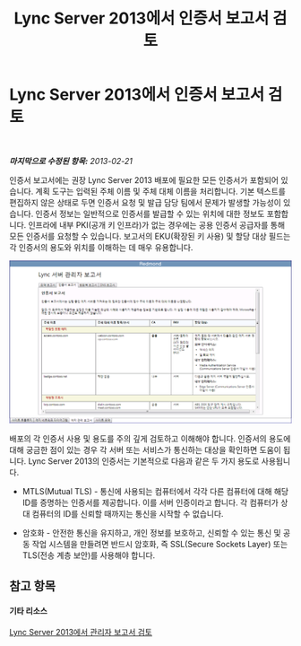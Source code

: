 ﻿---
title: Lync Server 2013에서 인증서 보고서 검토
TOCTitle: Lync Server 2013에서 인증서 보고서 검토
ms:assetid: 549cfc9b-3cc5-4483-a93c-fc0738c7f622
ms:mtpsurl: https://technet.microsoft.com/ko-kr/library/Gg558651(v=OCS.15)
ms:contentKeyID: 52056861
ms.date: 08/24/2015
mtps_version: v=OCS.15
ms.translationtype: HT
---

# Lync Server 2013에서 인증서 보고서 검토

 

_**마지막으로 수정된 항목:** 2013-02-21_

인증서 보고서에는 권장 Lync Server 2013 배포에 필요한 모든 인증서가 포함되어 있습니다. 계획 도구는 입력된 주체 이름 및 주체 대체 이름을 처리합니다. 기본 텍스트를 편집하지 않은 상태로 두면 인증서 요청 및 발급 담당 팀에서 문제가 발생할 가능성이 있습니다. 인증서 정보는 일반적으로 인증서를 발급할 수 있는 위치에 대한 정보도 포함합니다. 인프라에 내부 PKI(공개 키 인프라)가 없는 경우에는 공용 인증서 공급자를 통해 모든 인증서를 요청할 수 있습니다. 보고서의 EKU(확장된 키 사용) 및 할당 대상 필드는 각 인증서의 용도와 위치를 이해하는 데 매우 유용합니다.

![인증서 관리 보고서](images/Gg558651.63a29335-d9e4-41ae-97ec-3c9d9fd30d8a(OCS.15).jpg "인증서 관리 보고서")

배포의 각 인증서 사용 및 용도를 주의 깊게 검토하고 이해해야 합니다. 인증서의 용도에 대해 궁금한 점이 있는 경우 각 서버 또는 서비스가 통신하는 대상을 확인하면 도움이 됩니다. Lync Server 2013의 인증서는 기본적으로 다음과 같은 두 가지 용도로 사용됩니다.

  - MTLS(Mutual TLS) - 통신에 사용되는 컴퓨터에서 각각 다른 컴퓨터에 대해 해당 ID를 증명하는 인증서를 제공합니다. 이를 서버 인증이라고 합니다. 각 컴퓨터가 상대 컴퓨터의 ID를 신뢰할 때까지는 통신을 시작할 수 없습니다.

  - 암호화 - 안전한 통신을 유지하고, 개인 정보를 보호하고, 신뢰할 수 있는 통신 및 공동 작업 시스템을 만들려면 반드시 암호화, 즉 SSL(Secure Sockets Layer) 또는 TLS(전송 계층 보안)를 사용해야 합니다.

## 참고 항목

#### 기타 리소스

[Lync Server 2013에서 관리자 보고서 검토](lync-server-2013-reviewing-the-administrator-reports.md)

